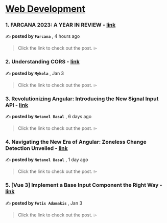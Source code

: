 
<h1><a href=https://medium.com/tag/web-development/recommended target="_blank" rel="noopener noreferrer">Web Development</a></h1>
<h3>1. FARCANA 2023: A YEAR IN REVIEW - <a href=https://medium.com/farcana/farcana-2023-a-year-in-review-158bd67c1127?source=tag_recommended_feed---------0-84----------web_development----------65c78cba_84e5_46f5_8e7b_daab371362bd------- target="_blank" rel="noopener noreferrer">link</a></h3>

✍️ **posted by `Farcana`** <date> , 4 hours ago</date>

<blockquote>Click the link to check out the post. ⌲</blockquote>

<h3>2. Understanding CORS - <a href=https://medium.com/itnext/understanding-cors-4157bf640e11?source=tag_recommended_feed---------1-107----------web_development----------65c78cba_84e5_46f5_8e7b_daab371362bd------- target="_blank" rel="noopener noreferrer">link</a></h3>

✍️ **posted by `Mykola`** <date> , Jan 3</date>

<blockquote>Click the link to check out the post. ⌲</blockquote>

<h3>3. Revolutionizing Angular: Introducing the New Signal Input API - <a href=https://medium.com/netanelbasal/revolutionizing-angular-introducing-the-new-signal-input-api-d0fc3c8777f2?source=tag_recommended_feed---------2-85----------web_development----------65c78cba_84e5_46f5_8e7b_daab371362bd------- target="_blank" rel="noopener noreferrer">link</a></h3>

✍️ **posted by `Netanel Basal`** <date> , 6 days ago</date>

<blockquote>Click the link to check out the post. ⌲</blockquote>

<h3>4. Navigating the New Era of Angular: Zoneless Change Detection Unveiled - <a href=https://medium.com/netanelbasal/navigating-the-new-era-of-angular-zoneless-change-detection-unveiled-e7404de69b89?source=tag_recommended_feed---------3-84----------web_development----------65c78cba_84e5_46f5_8e7b_daab371362bd------- target="_blank" rel="noopener noreferrer">link</a></h3>

✍️ **posted by `Netanel Basal`** <date> , 1 day ago</date>

<blockquote>Click the link to check out the post. ⌲</blockquote>

<h3>5. [Vue 3] Implement a Base Input Component the Right Way - <a href=https://medium.com/@fadamakis/vue-3-implement-a-base-input-component-the-right-way-f5ef2f917221?source=tag_recommended_feed---------4-107----------web_development----------65c78cba_84e5_46f5_8e7b_daab371362bd------- target="_blank" rel="noopener noreferrer">link</a></h3>

✍️ **posted by `Fotis Adamakis`** <date> , Jan 3</date>

<blockquote>Click the link to check out the post. ⌲</blockquote>

